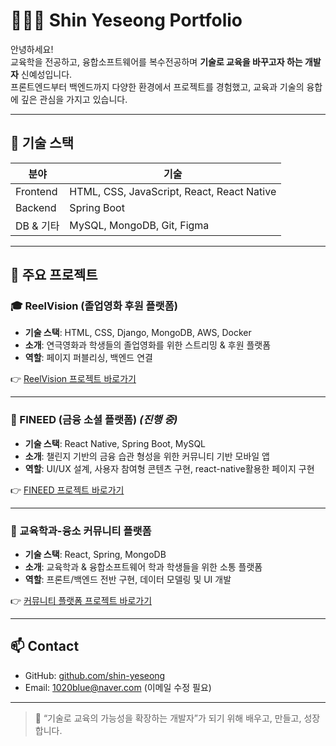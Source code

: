 # 👩🏻‍💻 Shin Yeseong Portfolio

안녕하세요!  
교육학을 전공하고, 융합소프트웨어를 복수전공하며 **기술로 교육을 바꾸고자 하는 개발자** 신예성입니다.  
프론트엔드부터 백엔드까지 다양한 환경에서 프로젝트를 경험했고, 교육과 기술의 융합에 깊은 관심을 가지고 있습니다.

---

## 🔧 기술 스택

| 분야 | 기술 |
|------|------|
| Frontend | HTML, CSS, JavaScript, React, React Native |
| Backend  | Spring Boot |
| DB & 기타 | MySQL, MongoDB, Git, Figma |

---

## 🌟 주요 프로젝트

### 🎓 ReelVision (졸업영화 후원 플랫폼)  
- **기술 스택**: HTML, CSS, Django, MongoDB, AWS, Docker  
- **소개**: 연극영화과 학생들의 졸업영화를 위한 스트리밍 & 후원 플랫폼  
- **역할**: 페이지 퍼블리싱, 백엔드 연결

👉 [ReelVision 프로젝트 바로가기](https://github.com/CSID-DGU/2024-2-OSSProj-likemovie-02)

---

### 💸 FINEED (금융 소셜 플랫폼) *(진행 중)*  
- **기술 스택**: React Native, Spring Boot, MySQL  
- **소개**: 챌린지 기반의 금융 습관 형성을 위한 커뮤니티 기반 모바일 앱  
- **역할**: UI/UX 설계, 사용자 참여형 콘텐츠 구현, react-native활용한 페이지 구현

👉 [FINEED 프로젝트 바로가기](https://github.com/CSID-DGU/2025-1-SCS4031-DevDumpling-S2)

---

### 🧩 교육학과-융소 커뮤니티 플랫폼  
- **기술 스택**: React, Spring, MongoDB  
- **소개**: 교육학과 & 융합소프트웨어 학과 학생들을 위한 소통 플랫폼  
- **역할**: 프론트/백엔드 전반 구현, 데이터 모델링 및 UI 개발

👉 [커뮤니티 플랫폼 프로젝트 바로가기](https://github.com/shin-yeseong/project_IF-CODE)

---

## 📫 Contact
- GitHub: [github.com/shin-yeseong](https://github.com/shin-yeseong)
- Email: 1020blue@naver.com (이메일 수정 필요)

---

> 🌱 “기술로 교육의 가능성을 확장하는 개발자”가 되기 위해 배우고, 만들고, 성장합니다.
